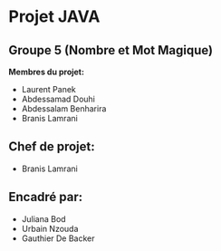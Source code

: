 # Projet JAVA
## Groupe 5 (Nombre et Mot Magique)
**Membres du projet:**
- Laurent Panek
- Abdessamad Douhi
- Abdessalam Benharira
- Branis Lamrani
## Chef de projet:
- Branis Lamrani
## Encadré par:
- Juliana Bod
- Urbain Nzouda
- Gauthier De Backer
